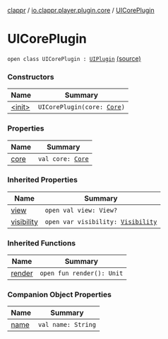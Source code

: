 [clappr](../../index.md) / [io.clappr.player.plugin.core](../index.md) / [UICorePlugin](.)

# UICorePlugin

`open class UICorePlugin : `[`UIPlugin`](../../io.clappr.player.plugin/-u-i-plugin/index.md) [(source)](https://github.com/clappr/clappr-android/tree/dev/clappr/src/main/kotlin/io/clappr/player/plugin/Core/UICorePlugin.kt#L7)

### Constructors

| Name | Summary |
|---|---|
| [&lt;init&gt;](-init-.md) | `UICorePlugin(core: `[`Core`](../../io.clappr.player.components/-core/index.md)`)` |

### Properties

| Name | Summary |
|---|---|
| [core](core.md) | `val core: `[`Core`](../../io.clappr.player.components/-core/index.md) |

### Inherited Properties

| Name | Summary |
|---|---|
| [view](../../io.clappr.player.plugin/-u-i-plugin/view.md) | `open val view: View?` |
| [visibility](../../io.clappr.player.plugin/-u-i-plugin/visibility.md) | `open var visibility: `[`Visibility`](../../io.clappr.player.plugin/-u-i-plugin/-visibility/index.md) |

### Inherited Functions

| Name | Summary |
|---|---|
| [render](../../io.clappr.player.plugin/-u-i-plugin/render.md) | `open fun render(): Unit` |

### Companion Object Properties

| Name | Summary |
|---|---|
| [name](name.md) | `val name: String` |
